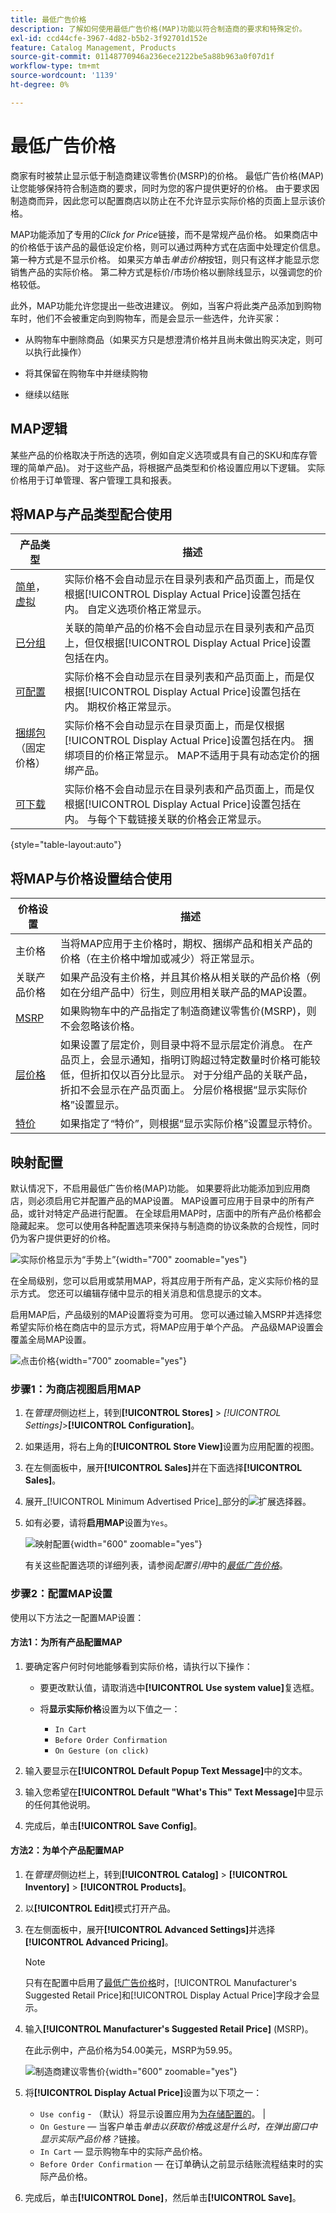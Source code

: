 ```yaml
---
title: 最低广告价格
description: 了解如何使用最低广告价格(MAP)功能以符合制造商的要求和特殊定价。
exl-id: ccd44cfe-3967-4d82-b5b2-3f92701d152e
feature: Catalog Management, Products
source-git-commit: 01148770946a236ece2122be5a88b963a0f07d1f
workflow-type: tm+mt
source-wordcount: '1139'
ht-degree: 0%

---
```


# 最低广告价格

商家有时被禁止显示低于制造商建议零售价(MSRP)的价格。 最低广告价格(MAP)让您能够保持符合制造商的要求，同时为您的客户提供更好的价格。 由于要求因制造商而异，因此您可以配置商店以防止在不允许显示实际价格的页面上显示该价格。

MAP功能添加了专用的&#x200B;_Click for Price_&#x200B;链接，而不是常规产品价格。 如果商店中的价格低于该产品的最低设定价格，则可以通过两种方式在店面中处理定价信息。 第一种方式是不显示价格。 如果买方单击&#x200B;_单击价格_&#x200B;按钮，则只有这样才能显示您销售产品的实际价格。 第二种方式是标价/市场价格以删除线显示，以强调您的价格较低。

此外，MAP功能允许您提出一些改进建议。 例如，当客户将此类产品添加到购物车时，他们不会被重定向到购物车，而是会显示一些选件，允许买家：

- 从购物车中删除商品（如果买方只是想澄清价格并且尚未做出购买决定，则可以执行此操作）

- 将其保留在购物车中并继续购物

- 继续以结账

## MAP逻辑

某些产品的价格取决于所选的选项，例如自定义选项或具有自己的SKU和库存管理的简单产品)。 对于这些产品，将根据产品类型和价格设置应用以下逻辑。 实际价格用于订单管理、客户管理工具和报表。

## 将MAP与产品类型配合使用

| 产品类型 | 描述 |
|--- |--- |
| [简单](product-create-simple.md)，[虚拟](product-create-virtual.md) | 实际价格不会自动显示在目录列表和产品页面上，而是仅根据[!UICONTROL Display Actual Price]设置包括在内。 自定义选项价格正常显示。 |
| [已分组](product-create-grouped.md) | 关联的简单产品的价格不会自动显示在目录列表和产品页上，但仅根据[!UICONTROL Display Actual Price]设置包括在内。 |
| [可配置](product-create-configurable.md) | 实际价格不会自动显示在目录列表和产品页面上，而是仅根据[!UICONTROL Display Actual Price]设置包括在内。 期权价格正常显示。 |
| [捆绑包](product-create-bundle.md)（固定价格） | 实际价格不会自动显示在目录页面上，而是仅根据[!UICONTROL Display Actual Price]设置包括在内。 捆绑项目的价格正常显示。 MAP不适用于具有动态定价的捆绑产品。 |
| [可下载](product-create-downloadable.md) | 实际价格不会自动显示在目录列表和产品页面上，而是仅根据[!UICONTROL Display Actual Price]设置包括在内。 与每个下载链接关联的价格会正常显示。 |

{style="table-layout:auto"}

## 将MAP与价格设置结合使用

| 价格设置 | 描述 |
|--- |--- |
| 主价格 | 当将MAP应用于主价格时，期权、捆绑产品和相关产品的价格（在主价格中增加或减少）将正常显示。 |
| 关联产品价格 | 如果产品没有主价格，并且其价格从相关联的产品价格（例如在分组产品中）衍生，则应用相关联产品的MAP设置。 |
| [MSRP](product-price-minimum-advertised.md) | 如果购物车中的产品指定了制造商建议零售价(MSRP)，则不会忽略该价格。 |
| [层价格](product-price-tier.md) | 如果设置了层定价，则目录中将不显示层定价消息。 在产品页上，会显示通知，指明订购超过特定数量时价格可能较低，但折扣仅以百分比显示。 对于分组产品的关联产品，折扣不会显示在产品页面上。 分层价格根据“显示实际价格”设置显示。 |
| [特价](product-price-special.md) | 如果指定了“特价”，则根据“显示实际价格”设置显示特价。 |

## 映射配置

默认情况下，不启用最低广告价格(MAP)功能。 如果要将此功能添加到应用商店，则必须启用它并配置产品的MAP设置。 MAP设置可应用于目录中的所有产品，或针对特定产品进行配置。 在全球启用MAP时，店面中的所有产品价格都会隐藏起来。 您可以使用各种配置选项来保持与制造商的协议条款的合规性，同时仍为客户提供更好的价格。

![实际价格显示为“手势上”](./assets/storefront-msrp-on-gesture.png){width="700" zoomable="yes"}

在全局级别，您可以启用或禁用MAP，将其应用于所有产品，定义实际价格的显示方式。 您还可以编辑存储中显示的相关消息和信息提示的文本。

启用MAP后，产品级别的MAP设置将变为可用。 您可以通过输入MSRP并选择您希望实际价格在商店中的显示方式，将MAP应用于单个产品。 产品级MAP设置会覆盖全局MAP设置。

![点击价格](./assets/storefront-price-map.png){width="700" zoomable="yes"}

### 步骤1：为商店视图启用MAP

1. 在&#x200B;_管理员_&#x200B;侧边栏上，转到&#x200B;**[!UICONTROL Stores]** > _[!UICONTROL Settings]_>**[!UICONTROL Configuration]**。

1. 如果适用，将右上角的&#x200B;**[!UICONTROL Store View]**&#x200B;设置为应用配置的视图。

1. 在左侧面板中，展开&#x200B;**[!UICONTROL Sales]**&#x200B;并在下面选择&#x200B;**[!UICONTROL Sales]**。

1. 展开&#x200B;_[!UICONTROL Minimum Advertised Price]_部分的![扩展选择器](../assets/icon-display-expand.png)。

1. 如有必要，请将&#x200B;**启用MAP**&#x200B;设置为`Yes`。

   ![映射配置](./assets/sales-minimum-advertised-price.png){width="600" zoomable="yes"}

   有关这些配置选项的详细列表，请参阅&#x200B;_配置引用_&#x200B;中的&#x200B;[_最低广告价格_](../configuration-reference/sales/sales.md#minimum-advertised-price)。

### 步骤2：配置MAP设置

使用以下方法之一配置MAP设置：

#### 方法1：为所有产品配置MAP

1. 要确定客户何时何地能够看到实际价格，请执行以下操作：

   - 要更改默认值，请取消选中&#x200B;**[!UICONTROL Use system value]**&#x200B;复选框。

   - 将&#x200B;**显示实际价格**&#x200B;设置为以下值之一：
      - `In Cart`
      - `Before Order Confirmation`
      - `On Gesture (on click)`

1. 输入要显示在&#x200B;**[!UICONTROL Default Popup Text Message]**&#x200B;中的文本。

1. 输入您希望在&#x200B;**[!UICONTROL Default "What's This" Text Message]**&#x200B;中显示的任何其他说明。

1. 完成后，单击&#x200B;**[!UICONTROL Save Config]**。

#### 方法2：为单个产品配置MAP

1. 在&#x200B;_管理员_&#x200B;侧边栏上，转到&#x200B;**[!UICONTROL Catalog]** > **[!UICONTROL Inventory]** > **[!UICONTROL Products]**。

1. 以&#x200B;**[!UICONTROL Edit]**&#x200B;模式打开产品。

1. 在左侧面板中，展开&#x200B;**[!UICONTROL Advanced Settings]**&#x200B;并选择&#x200B;**[!UICONTROL Advanced Pricing]**。

   >[!NOTE]
   >
   >只有在配置中启用了[最低广告价格](../configuration-reference/sales/sales.md#minimum-advertised-price)时，[!UICONTROL Manufacturer's Suggested Retail Price]和[!UICONTROL Display Actual Price]字段才会显示。

1. 输入&#x200B;**[!UICONTROL Manufacturer's Suggested Retail Price]** (MSRP)。

   在此示例中，产品价格为54.00美元，MSRP为59.95。

   ![制造商建议零售价](./assets/product-price-msrp.png){width="600" zoomable="yes"}

1. 将&#x200B;**[!UICONTROL Display Actual Price]**&#x200B;设置为以下项之一：

   - `Use config` - （默认）将显示设置应用为[为存储配置的](../configuration-reference/sales/sales.md#minimum-advertised-price)。 |
   - `On Gesture` — 当客户单击&#x200B;_单击以获取价格_&#x200B;或&#x200B;_这是什么时，在弹出窗口中显示实际产品价格？_&#x200B;链接。
   - `In Cart` — 显示购物车中的实际产品价格。
   - `Before Order Confirmation` — 在订单确认之前显示结账流程结束时的实际产品价格。

1. 完成后，单击&#x200B;**[!UICONTROL Done]**，然后单击&#x200B;**[!UICONTROL Save]**。

